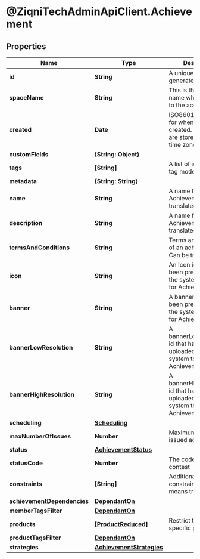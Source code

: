 # @ZiqniTechAdminApiClient.Achievement

## Properties

Name | Type | Description | Notes
------------ | ------------- | ------------- | -------------
**id** | **String** | A unique system generated identifier | 
**spaceName** | **String** | This is the space name which is linked to the account | 
**created** | **Date** | ISO8601 timestamp for when a Model was created. All records are stored in UTC time zone | 
**customFields** | **{String: Object}** |  | [optional] 
**tags** | **[String]** | A list of id&#39;s used to tag models | [optional] 
**metadata** | **{String: String}** |  | [optional] 
**name** | **String** | A name for the Achievement. Can be translated | 
**description** | **String** | A name for the Achievement. Can be translated | [optional] 
**termsAndConditions** | **String** | Terms and conditions of an achievement. Can be translated | [optional] 
**icon** | **String** | An Icon id that has been pre uploaded to the system to display for Achievement | 
**banner** | **String** | A banner id that has been pre uploaded to the system to display for Achievement | [optional] 
**bannerLowResolution** | **String** | A bannerLowResolution id that has been pre uploaded to the system to display for Achievement | [optional] 
**bannerHighResolution** | **String** | A bannerHighResolution id that has been pre uploaded to the system to display for Achievement | [optional] 
**scheduling** | [**Scheduling**](Scheduling.md) |  | [optional] 
**maxNumberOfIssues** | **Number** | Maximum number of issued achievements | [optional] 
**status** | [**AchievementStatus**](AchievementStatus.md) |  | [optional] 
**statusCode** | **Number** | The code of the contest | [optional] [readonly] 
**constraints** | **[String]** | Additional constraints, if set means true | 
**achievementDependencies** | [**DependantOn**](DependantOn.md) |  | [optional] 
**memberTagsFilter** | [**DependantOn**](DependantOn.md) |  | [optional] 
**products** | [**[ProductReduced]**](ProductReduced.md) | Restrict this to specific products | [optional] 
**productTagsFilter** | [**DependantOn**](DependantOn.md) |  | [optional] 
**strategies** | [**AchievementStrategies**](AchievementStrategies.md) |  | [optional] 


